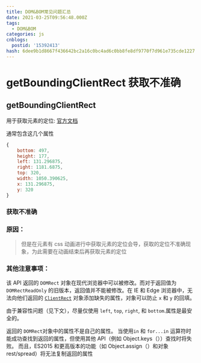 ```yaml
---
title: DOM&BOM常见问题汇总
date: 2021-03-25T09:56:48.000Z
tags:
  - DOM&BOM
categories: js
cnblogs:
  postid: '15392413'
hash: 6dee9b1d8667f436642bc2a16c0bc4ad6c0bb8fe8df9770f7d961e735cde1227
---
```


# getBoundingClientRect 获取不准确

## getBoundingClientRect

用于获取元素的定位: [官方文档](https://developer.mozilla.org/zh-CN/docs/Web/API/Element/getBoundingClientRect)

通常包含这几个属性

```js
{
    bottom: 497,
    height: 177,
    left: 131.296875,
    right: 1181.6875,
    top: 320,
    width: 1050.390625,
    x: 131.296875,
    y: 320
}
```

### 获取不准确

### 原因：

> 但是在元素有 css 动画进行中获取元素的定位会导，获取的定位不准确现象，为此需要在动画结束后再获取元素的定位

### 其他注意事项：

该 API 返回的 `DOMRect` 对象在现代浏览器中可以被修改。而对于返回值为 `DOMRectReadOnly` 的旧版本，返回值并不能被修改。在 IE 和 Edge 浏览器中，无法向他们返回的 [`ClientRect`](<https://msdn.microsoft.com/en-us/library/hh826029(VS.85).aspx>) 对象添加缺失的属性，对象可以防止 `x` 和 `y` 的回填。

由于兼容性问题（见下文），尽量仅使用 `left`, `top`, `right`, 和 `bottom`.属性是最安全的。

返回的 `DOMRect`对象中的属性不是自己的属性。 当使用`in` 和 `for...in` 运算符时能成功查找到返回的属性，但使用其他 API（例如 Object.keys（））查找时将失败。 而且，ES2015 和更高版本的功能（如 Object.assign（）和对象 rest/spread）将无法复制返回的属性
